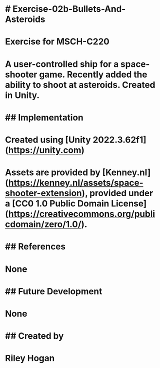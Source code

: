 # \# Exercise-02b-Bullets-And-Asteroids

# 

# Exercise for MSCH-C220

# 

# A user-controlled ship for a space-shooter game. Recently added the ability to shoot at asteroids. Created in Unity.

# 

# \## Implementation

# 

# Created using \[Unity 2022.3.62f1](https://unity.com)

# 

# Assets are provided by \[Kenney.nl](https://kenney.nl/assets/space-shooter-extension), provided under a \[CC0 1.0 Public Domain License](https://creativecommons.org/publicdomain/zero/1.0/).

# 

# \## References

# None

# 

# \## Future Development

# None

# 

# \## Created by

# Riley Hogan


